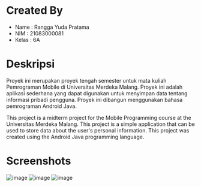 # Created By
- Name   : Rangga Yuda Pratama
- NIM    : 21083000081
- Kelas  : 6A

# Deskripsi
Proyek ini merupakan proyek tengah semester untuk mata kuliah Pemrograman Mobile di Universitas Merdeka Malang.
Proyek ini adalah aplikasi sederhana yang dapat digunakan untuk menyimpan data tentang informasi pribadi pengguna.
Proyek ini dibangun menggunakan bahasa pemrograman Android Java.

This project is a midterm project for the Mobile Programming course at the Universitas Merdeka Malang. 
This project is a simple application that can be used to store data about the user's personal information. 
This project was created using the Android Java programming language.

# Screenshots
![image](https://github.com/Ex-Lord-Ryu/UTS_Pemrograman_Mobile/assets/135092655/42659e06-7151-406f-b3ce-024fcedc356c)
![image](https://github.com/Ex-Lord-Ryu/UTS_Pemrograman_Mobile/assets/135092655/e6bada1f-14f6-4eab-b95a-0ebdbcfd724c)
![image](https://github.com/Ex-Lord-Ryu/UTS_Pemrograman_Mobile/assets/135092655/9e9364b2-dd6e-4fa0-b3b2-923f7eefa453)



